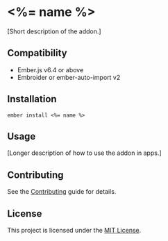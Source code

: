 # <%= name %>

[Short description of the addon.]

## Compatibility

- Ember.js v6.4 or above
- Embroider or ember-auto-import v2

## Installation

```
ember install <%= name %>
```

## Usage

[Longer description of how to use the addon in apps.]

## Contributing

See the [Contributing](CONTRIBUTING.md) guide for details.

## License

This project is licensed under the [MIT License](LICENSE.md).
